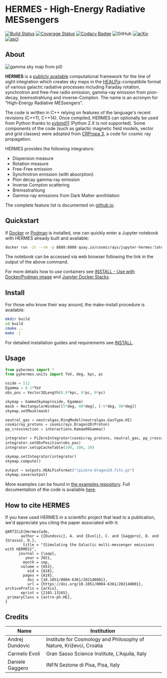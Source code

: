 # HERMES - High-Energy Radiative MESsengers

[![Build Status](https://github.com/cosmicrays/hermes/actions/workflows/ci.yml/badge.svg)](https://github.com/cosmicrays/hermes/actions)
[![Coverage Status](https://coveralls.io/repos/github/cosmicrays/hermes/badge.svg?branch=master)](https://coveralls.io/github/cosmicrays/hermes?branch=master)
[![Codacy Badge](https://api.codacy.com/project/badge/Grade/36b17ce072d6430aad28e457a5fa76d3)](https://app.codacy.com/gh/cosmicrays/hermes?utm_source=github.com&utm_medium=referral&utm_content=cosmicrays/hermes&utm_campaign=Badge_Grade_Dashboard)
![GitHub](https://img.shields.io/github/license/cosmicrays/hermes)
[![arXiv](https://img.shields.io/badge/arXiv-2105.13165-red.svg)](https://arxiv.org/abs/2105.13165)
[![ascl](https://img.shields.io/badge/ascl-2107.030-blue.svg?colorB=262255)](https://ascl.net/2107.030)

## About

![gamma sky map from pi0](https://github.com/cosmicrays/hermes/raw/master/doc/hermes-pizero-example.png)

**HERMES** is a [publicly available](https://github.com/cosmicrays/hermes/) computational framework for the line of sight integration which creates sky maps in the [HEALPix](https://healpix.jpl.nasa.gov/)-compatibile format of various galactic radiative processes including Faraday rotation, synchrotron and free-free radio emission, gamma-ray emission from pion-decay, bremsstrahlung and inverse-Compton. The name is an acronym for "High-Energy Radiative MESsengers".

The code is written in C++ relying on features of the language's recent revisions (C++11, C++14). Once compiled, HERMES can optionally be used from Python thanks to [pybind11](https://github.com/pybind/pybind11) (Python 2.X is not supported). Some components of the code (such as galactic magnetic field models, vector and grid classes) were adopted from [CRPropa 3](https://crpropa.desy.de/), a code for cosmic ray propagation.

HERMES provides the following integrators:

- Dispersion measure
- Rotation measure
- Free-Free emission
- Synchrotron emission (with absorption)
- Pion decay gamma-ray emission
- Inverse Compton scattering
- Bremsstrahlung
- Gamma-ray emissions from Dark Matter annihilation

The complete feature list is documented on [github.io](https://cosmicrays.github.io/hermes/components.html).

## Quickstart

If [Docker](https://www.docker.com) or [Podman](https://podman.io) is installed,
one can quickly enter a Jupyter notebook with HERMES already built and available:

```sh
docker run -it --rm -p 8888:8888 quay.io/cosmicrays/jupyter-hermes:latest
```

The notebook can be accessed via web browser following the link in the output
of the above command.

For more details how to use containers see [INSTALL - Use with Docker/Podman image](INSTALL.md)
and [Jupyter Docker Stacks](https://jupyter-docker-stacks.readthedocs.io/en/latest/using/running.html).

## Install

For those who know their way around, the make-install procedure is available:

```sh
mkdir build
cd build
cmake ..
make -j
```

For detailed installation guides and requirements see [INSTALL](INSTALL.md).

## Usage

```python
from pyhermes import *
from pyhermes.units import TeV, deg, kpc, pc

nside = 512
Egamma = 0.1*TeV
obs_pos = Vector3QLength(8.0*kpc, 0*pc, 0*pc)

skymap = GammaSkymap(nside, Egamma)
mask = RectangularWindow([5*deg, 40*deg], [-5*deg, 90*deg])
skymap.setMask(mask)

neutral_gas = neutralgas.RingModel(neutralgas.GasType.HI)
cosmicray_protons = cosmicrays.Dragon2D(Proton)
pp_crosssection = interactions.Kamae06Gamma()

integrator = PiZeroIntegrator(cosmicray_protons, neutral_gas, pp_crosssection)
integrator.setObsPosition(obs_pos)
integrator.setupCacheTable(100, 100, 20)

skymap.setIntegrator(integrator)
skymap.compute()

output = outputs.HEALPixFormat("!pizero-dragon2d.fits.gz")
skymap.save(output)
```

More examples can be found in [the examples repository](https://github.com/cosmicrays/hermes-examples). Full documentation of the code is available [here](https://cosmicrays.github.io/hermes/).

## How to cite HERMES

If you have used HERMES in a scientific project that lead to a publication, we'd appreciate you citing the paper associated with it:
```
@ARTICLE{HermesCode,
       author = {{Dundovic}, A. and {Evoli}, C. and {Gaggero}, D. and {Grasso}, D.},
        title = "{Simulating the Galactic multi-messenger emissions with HERMES}",
      journal = {\aap},
         year = 2021,
        month = sep,
       volume = {653},
          eid = {A18},
        pages = {A18},
          doi = {10.1051/0004-6361/202140801},
          url = {https://doi.org/10.1051/0004-6361/202140801},
archivePrefix = {arXiv},
       eprint = {2105.13165},
 primaryClass = {astro-ph.HE},
}
```

## Credits

| Name           | Institution                                         |
|----------------|-----------------------------------------------------|
|Andrej Dundovic | Institute for Cosmology and Philosophy of Nature, Križevci, Croatia |
|Carmelo Evoli   | Gran Sasso Science Institute, L'Aquila, Italy       |
|Daniele Gaggero | INFN Sezione di Pisa, Pisa, Italy                   |
